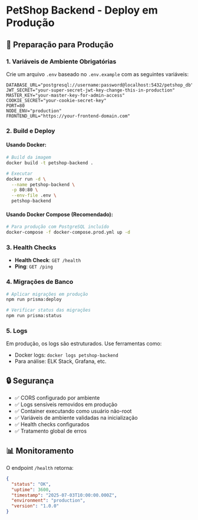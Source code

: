 # PetShop Backend - Deploy em Produção

## 🚀 Preparação para Produção

### 1. Variáveis de Ambiente Obrigatórias

Crie um arquivo `.env` baseado no `.env.example` com as seguintes variáveis:

```env
DATABASE_URL="postgresql://username:password@localhost:5432/petshop_db"
JWT_SECRET="your-super-secret-jwt-key-change-this-in-production"
MASTER_KEY="your-master-key-for-admin-access"
COOKIE_SECRET="your-cookie-secret-key"
PORT=80
NODE_ENV="production"
FRONTEND_URL="https://your-frontend-domain.com"
```

### 2. Build e Deploy

#### Usando Docker:

```bash
# Build da imagem
docker build -t petshop-backend .

# Executar
docker run -d \
  --name petshop-backend \
  -p 80:80 \
  --env-file .env \
  petshop-backend
```

#### Usando Docker Compose (Recomendado):

```bash
# Para produção com PostgreSQL incluído
docker-compose -f docker-compose.prod.yml up -d
```

### 3. Health Checks

- **Health Check**: `GET /health`
- **Ping**: `GET /ping`

### 4. Migrações de Banco

```bash
# Aplicar migrações em produção
npm run prisma:deploy

# Verificar status das migrações
npm run prisma:status
```

### 5. Logs

Em produção, os logs são estruturados. Use ferramentas como:
- Docker logs: `docker logs petshop-backend`
- Para análise: ELK Stack, Grafana, etc.

## 🔒 Segurança

- ✅ CORS configurado por ambiente
- ✅ Logs sensíveis removidos em produção
- ✅ Container executando como usuário não-root
- ✅ Variáveis de ambiente validadas na inicialização
- ✅ Health checks configurados
- ✅ Tratamento global de erros

## 📊 Monitoramento

O endpoint `/health` retorna:
```json
{
  "status": "OK",
  "uptime": 3600,
  "timestamp": "2025-07-03T10:00:00.000Z",
  "environment": "production",
  "version": "1.0.0"
}
```
